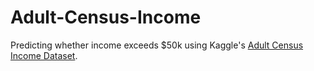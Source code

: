 # Adult-Census-Income
Predicting whether income exceeds $50k using Kaggle's [Adult Census Income Dataset](https://www.kaggle.com/uciml/adult-census-income#).
